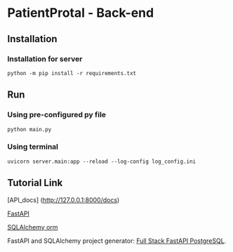 # PatientProtal - Back-end

## Installation

### Installation for server
`python -m pip install -r requirements.txt`

## Run

### Using pre-configured py file
`python main.py`

### Using terminal
`uvicorn server.main:app --reload --log-config log_config.ini`

## Tutorial Link

[API_docs] (http://127.0.0.1:8000/docs)

[FastAPI](https://fastapi.tiangolo.com/tutorial/)

[SQLAlchemy orm](https://docs.sqlalchemy.org/en/14/orm/index.html)

FastAPI and SQLAlchemy project generator: [Full Stack FastAPI PostgreSQL](https://github.com/tiangolo/full-stack-fastapi-postgresql).
